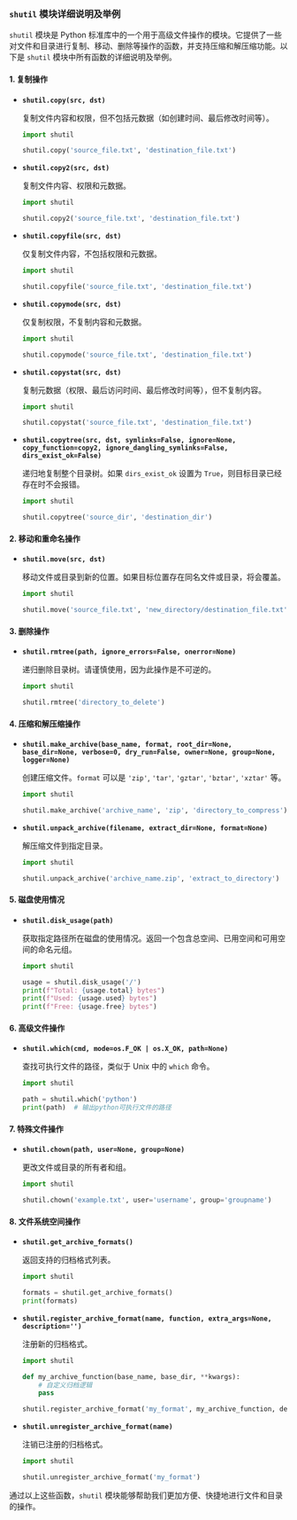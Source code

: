 ### `shutil` 模块详细说明及举例

`shutil` 模块是 Python 标准库中的一个用于高级文件操作的模块。它提供了一些对文件和目录进行复制、移动、删除等操作的函数，并支持压缩和解压缩功能。以下是 `shutil` 模块中所有函数的详细说明及举例。

#### 1. 复制操作

- **`shutil.copy(src, dst)`**

  复制文件内容和权限，但不包括元数据（如创建时间、最后修改时间等）。

  ```python
  import shutil

  shutil.copy('source_file.txt', 'destination_file.txt')
  ```

- **`shutil.copy2(src, dst)`**

  复制文件内容、权限和元数据。

  ```python
  import shutil

  shutil.copy2('source_file.txt', 'destination_file.txt')
  ```

- **`shutil.copyfile(src, dst)`**

  仅复制文件内容，不包括权限和元数据。

  ```python
  import shutil

  shutil.copyfile('source_file.txt', 'destination_file.txt')
  ```

- **`shutil.copymode(src, dst)`**

  仅复制权限，不复制内容和元数据。

  ```python
  import shutil

  shutil.copymode('source_file.txt', 'destination_file.txt')
  ```

- **`shutil.copystat(src, dst)`**

  复制元数据（权限、最后访问时间、最后修改时间等），但不复制内容。

  ```python
  import shutil

  shutil.copystat('source_file.txt', 'destination_file.txt')
  ```

- **`shutil.copytree(src, dst, symlinks=False, ignore=None, copy_function=copy2, ignore_dangling_symlinks=False, dirs_exist_ok=False)`**

  递归地复制整个目录树。如果 `dirs_exist_ok` 设置为 `True`，则目标目录已经存在时不会报错。

  ```python
  import shutil

  shutil.copytree('source_dir', 'destination_dir')
  ```

#### 2. 移动和重命名操作

- **`shutil.move(src, dst)`**

  移动文件或目录到新的位置。如果目标位置存在同名文件或目录，将会覆盖。

  ```python
  import shutil

  shutil.move('source_file.txt', 'new_directory/destination_file.txt')
  ```

#### 3. 删除操作

- **`shutil.rmtree(path, ignore_errors=False, onerror=None)`**

  递归删除目录树。请谨慎使用，因为此操作是不可逆的。

  ```python
  import shutil

  shutil.rmtree('directory_to_delete')
  ```

#### 4. 压缩和解压缩操作

- **`shutil.make_archive(base_name, format, root_dir=None, base_dir=None, verbose=0, dry_run=False, owner=None, group=None, logger=None)`**

  创建压缩文件。`format` 可以是 `'zip'`, `'tar'`, `'gztar'`, `'bztar'`, `'xztar'` 等。

  ```python
  import shutil

  shutil.make_archive('archive_name', 'zip', 'directory_to_compress')
  ```

- **`shutil.unpack_archive(filename, extract_dir=None, format=None)`**

  解压缩文件到指定目录。

  ```python
  import shutil

  shutil.unpack_archive('archive_name.zip', 'extract_to_directory')
  ```

#### 5. 磁盘使用情况

- **`shutil.disk_usage(path)`**

  获取指定路径所在磁盘的使用情况。返回一个包含总空间、已用空间和可用空间的命名元组。

  ```python
  import shutil

  usage = shutil.disk_usage('/')
  print(f"Total: {usage.total} bytes")
  print(f"Used: {usage.used} bytes")
  print(f"Free: {usage.free} bytes")
  ```

#### 6. 高级文件操作

- **`shutil.which(cmd, mode=os.F_OK | os.X_OK, path=None)`**

  查找可执行文件的路径，类似于 Unix 中的 `which` 命令。

  ```python
  import shutil

  path = shutil.which('python')
  print(path)  # 输出python可执行文件的路径
  ```

#### 7. 特殊文件操作

- **`shutil.chown(path, user=None, group=None)`**

  更改文件或目录的所有者和组。

  ```python
  import shutil

  shutil.chown('example.txt', user='username', group='groupname')
  ```

#### 8. 文件系统空间操作

- **`shutil.get_archive_formats()`**

  返回支持的归档格式列表。

  ```python
  import shutil

  formats = shutil.get_archive_formats()
  print(formats)
  ```

- **`shutil.register_archive_format(name, function, extra_args=None, description='')`**

  注册新的归档格式。

  ```python
  import shutil

  def my_archive_function(base_name, base_dir, **kwargs):
      # 自定义归档逻辑
      pass

  shutil.register_archive_format('my_format', my_archive_function, description='My custom format')
  ```

- **`shutil.unregister_archive_format(name)`**

  注销已注册的归档格式。

  ```python
  import shutil

  shutil.unregister_archive_format('my_format')
  ```

通过以上这些函数，`shutil` 模块能够帮助我们更加方便、快捷地进行文件和目录的操作。
